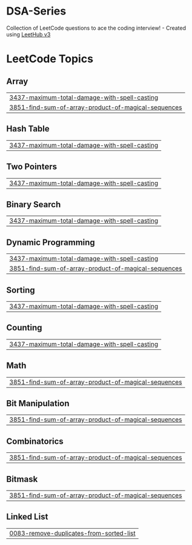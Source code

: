 # DSA-Series
Collection of LeetCode questions to ace the coding interview! - Created using [LeetHub v3](https://github.com/raphaelheinz/LeetHub-3.0)

<!---LeetCode Topics Start-->
# LeetCode Topics
## Array
|  |
| ------- |
| [3437-maximum-total-damage-with-spell-casting](https://github.com/pratikraj143/DSA-Series/tree/master/3437-maximum-total-damage-with-spell-casting) |
| [3851-find-sum-of-array-product-of-magical-sequences](https://github.com/pratikraj143/DSA-Series/tree/master/3851-find-sum-of-array-product-of-magical-sequences) |
## Hash Table
|  |
| ------- |
| [3437-maximum-total-damage-with-spell-casting](https://github.com/pratikraj143/DSA-Series/tree/master/3437-maximum-total-damage-with-spell-casting) |
## Two Pointers
|  |
| ------- |
| [3437-maximum-total-damage-with-spell-casting](https://github.com/pratikraj143/DSA-Series/tree/master/3437-maximum-total-damage-with-spell-casting) |
## Binary Search
|  |
| ------- |
| [3437-maximum-total-damage-with-spell-casting](https://github.com/pratikraj143/DSA-Series/tree/master/3437-maximum-total-damage-with-spell-casting) |
## Dynamic Programming
|  |
| ------- |
| [3437-maximum-total-damage-with-spell-casting](https://github.com/pratikraj143/DSA-Series/tree/master/3437-maximum-total-damage-with-spell-casting) |
| [3851-find-sum-of-array-product-of-magical-sequences](https://github.com/pratikraj143/DSA-Series/tree/master/3851-find-sum-of-array-product-of-magical-sequences) |
## Sorting
|  |
| ------- |
| [3437-maximum-total-damage-with-spell-casting](https://github.com/pratikraj143/DSA-Series/tree/master/3437-maximum-total-damage-with-spell-casting) |
## Counting
|  |
| ------- |
| [3437-maximum-total-damage-with-spell-casting](https://github.com/pratikraj143/DSA-Series/tree/master/3437-maximum-total-damage-with-spell-casting) |
## Math
|  |
| ------- |
| [3851-find-sum-of-array-product-of-magical-sequences](https://github.com/pratikraj143/DSA-Series/tree/master/3851-find-sum-of-array-product-of-magical-sequences) |
## Bit Manipulation
|  |
| ------- |
| [3851-find-sum-of-array-product-of-magical-sequences](https://github.com/pratikraj143/DSA-Series/tree/master/3851-find-sum-of-array-product-of-magical-sequences) |
## Combinatorics
|  |
| ------- |
| [3851-find-sum-of-array-product-of-magical-sequences](https://github.com/pratikraj143/DSA-Series/tree/master/3851-find-sum-of-array-product-of-magical-sequences) |
## Bitmask
|  |
| ------- |
| [3851-find-sum-of-array-product-of-magical-sequences](https://github.com/pratikraj143/DSA-Series/tree/master/3851-find-sum-of-array-product-of-magical-sequences) |
## Linked List
|  |
| ------- |
| [0083-remove-duplicates-from-sorted-list](https://github.com/pratikraj143/DSA-Series/tree/master/0083-remove-duplicates-from-sorted-list) |
<!---LeetCode Topics End-->